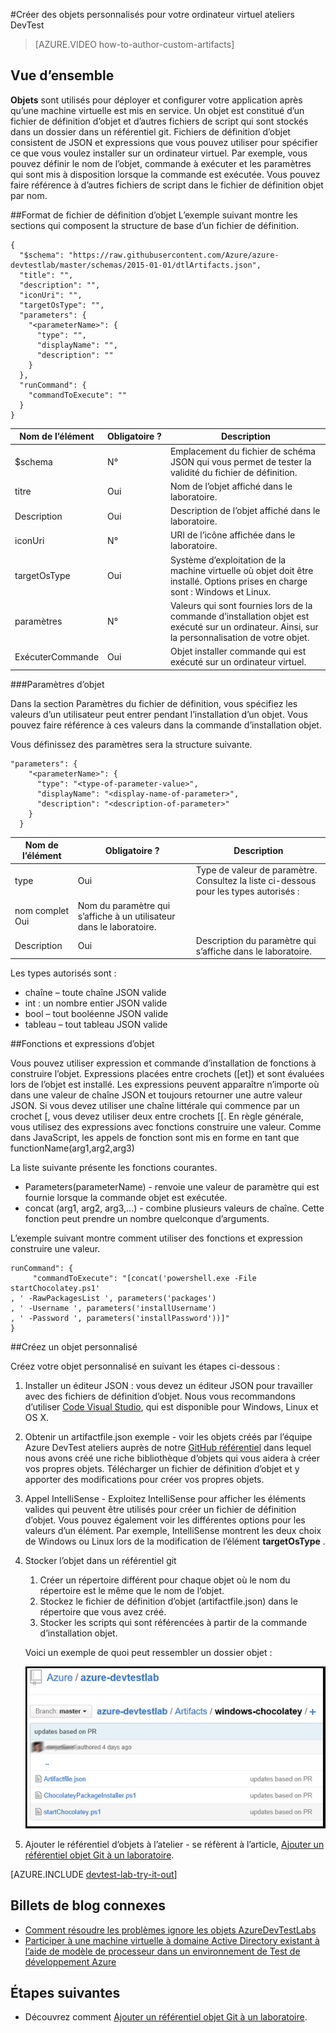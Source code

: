 <properties 
    pageTitle="Créer des objets personnalisés pour votre ordinateur virtuel ateliers DevTest | Microsoft Azure"
    description="Apprenez à créer vos propres objets pour une utilisation avec ateliers DevTest"
    services="devtest-lab,virtual-machines"
    documentationCenter="na"
    authors="tomarcher"
    manager="douge"
    editor=""/>

<tags
    ms.service="devtest-lab"
    ms.workload="na"
    ms.tgt_pltfrm="na"
    ms.devlang="na"
    ms.topic="article"
    ms.date="08/25/2016"
    ms.author="tarcher"/>

#<a name="create-custom-artifacts-for-your-devtest-labs-vm"></a>Créer des objets personnalisés pour votre ordinateur virtuel ateliers DevTest

> [AZURE.VIDEO how-to-author-custom-artifacts] 

## <a name="overview"></a>Vue d’ensemble
**Objets** sont utilisés pour déployer et configurer votre application après qu’une machine virtuelle est mis en service. Un objet est constitué d’un fichier de définition d’objet et d’autres fichiers de script qui sont stockés dans un dossier dans un référentiel git. Fichiers de définition d’objet consistent de JSON et expressions que vous pouvez utiliser pour spécifier ce que vous voulez installer sur un ordinateur virtuel. Par exemple, vous pouvez définir le nom de l’objet, commande à exécuter et les paramètres qui sont mis à disposition lorsque la commande est exécutée. Vous pouvez faire référence à d’autres fichiers de script dans le fichier de définition objet par nom.

##<a name="artifact-definition-file-format"></a>Format de fichier de définition d’objet
L’exemple suivant montre les sections qui composent la structure de base d’un fichier de définition.

    {
      "$schema": "https://raw.githubusercontent.com/Azure/azure-devtestlab/master/schemas/2015-01-01/dtlArtifacts.json",
      "title": "",
      "description": "",
      "iconUri": "",
      "targetOsType": "",
      "parameters": {
        "<parameterName>": {
          "type": "",
          "displayName": "",
          "description": ""
        }
      },
      "runCommand": {
        "commandToExecute": ""
      }
    }

| Nom de l’élément | Obligatoire ? | Description
| ------------ | --------- | -----------
| $schema      | N°        | Emplacement du fichier de schéma JSON qui vous permet de tester la validité du fichier de définition.
| titre        | Oui       | Nom de l’objet affiché dans le laboratoire.
| Description  | Oui       | Description de l’objet affiché dans le laboratoire.
| iconUri      | N°        | URI de l’icône affichée dans le laboratoire.
| targetOsType | Oui       | Système d’exploitation de la machine virtuelle où objet doit être installé. Options prises en charge sont : Windows et Linux.
| paramètres   | N°        | Valeurs qui sont fournies lors de la commande d’installation objet est exécuté sur un ordinateur. Ainsi, sur la personnalisation de votre objet.
| ExécuterCommande   | Oui       | Objet installer commande qui est exécuté sur un ordinateur virtuel.

###<a name="artifact-parameters"></a>Paramètres d’objet

Dans la section Paramètres du fichier de définition, vous spécifiez les valeurs d’un utilisateur peut entrer pendant l’installation d’un objet. Vous pouvez faire référence à ces valeurs dans la commande d’installation objet.

Vous définissez des paramètres sera la structure suivante.

    "parameters": {
        "<parameterName>": {
          "type": "<type-of-parameter-value>",
          "displayName": "<display-name-of-parameter>",
          "description": "<description-of-parameter>"
        }
      }

| Nom de l’élément | Obligatoire ? | Description
| ------------ | --------- | -----------
| type         | Oui       | Type de valeur de paramètre. Consultez la liste ci-dessous pour les types autorisés :
| nom complet Oui       | Nom du paramètre qui s’affiche à un utilisateur dans le laboratoire.
| Description  | Oui       | Description du paramètre qui s’affiche dans le laboratoire.

Les types autorisés sont :

- chaîne – toute chaîne JSON valide
- int : un nombre entier JSON valide
- bool – tout booléenne JSON valide
- tableau – tout tableau JSON valide

##<a name="artifact-expressions-and-functions"></a>Fonctions et expressions d’objet

Vous pouvez utiliser expression et commande d’installation de fonctions à construire l’objet.
Expressions placées entre crochets ([et]) et sont évaluées lors de l’objet est installé. Les expressions peuvent apparaître n’importe où dans une valeur de chaîne JSON et toujours retourner une autre valeur JSON. Si vous devez utiliser une chaîne littérale qui commence par un crochet [, vous devez utiliser deux entre crochets [[.
En règle générale, vous utilisez des expressions avec fonctions construire une valeur. Comme dans JavaScript, les appels de fonction sont mis en forme en tant que functionName(arg1,arg2,arg3)

La liste suivante présente les fonctions courantes.

- Parameters(parameterName) - renvoie une valeur de paramètre qui est fournie lorsque la commande objet est exécutée.
- concat (arg1, arg2, arg3,...) - combine plusieurs valeurs de chaîne. Cette fonction peut prendre un nombre quelconque d’arguments.

L’exemple suivant montre comment utiliser des fonctions et expression construire une valeur.

    runCommand": {
         "commandToExecute": "[concat('powershell.exe -File startChocolatey.ps1'
    , ' -RawPackagesList ', parameters('packages')
    , ' -Username ', parameters('installUsername')
    , ' -Password ', parameters('installPassword'))]"
    }

##<a name="create-a-custom-artifact"></a>Créez un objet personnalisé

Créez votre objet personnalisé en suivant les étapes ci-dessous :

1. Installer un éditeur JSON : vous devez un éditeur JSON pour travailler avec des fichiers de définition d’objet. Nous vous recommandons d’utiliser [Code Visual Studio](https://code.visualstudio.com/), qui est disponible pour Windows, Linux et OS X.

1. Obtenir un artifactfile.json exemple - voir les objets créés par l’équipe Azure DevTest ateliers auprès de notre [GitHub référentiel](https://github.com/Azure/azure-devtestlab) dans lequel nous avons créé une riche bibliothèque d’objets qui vous aidera à créer vos propres objets. Télécharger un fichier de définition d’objet et y apporter des modifications pour créer vos propres objets.

1. Appel IntelliSense - Exploitez IntelliSense pour afficher les éléments valides qui peuvent être utilisés pour créer un fichier de définition d’objet. Vous pouvez également voir les différentes options pour les valeurs d’un élément. Par exemple, IntelliSense montrent les deux choix de Windows ou Linux lors de la modification de l’élément **targetOsType** .

1. Stocker l’objet dans un référentiel git
    1. Créer un répertoire différent pour chaque objet où le nom du répertoire est le même que le nom de l’objet.
    1. Stockez le fichier de définition d’objet (artifactfile.json) dans le répertoire que vous avez créé.
    1. Stocker les scripts qui sont référencées à partir de la commande d’installation objet.

    Voici un exemple de quoi peut ressembler un dossier objet :

    ![Exemple de mis en pension git objet](./media/devtest-lab-artifact-author/git-repo.png)

1. Ajouter le référentiel d’objets à l’atelier - se réfèrent à l’article, [Ajouter un référentiel objet Git à un laboratoire](devtest-lab-add-artifact-repo.md).

[AZURE.INCLUDE [devtest-lab-try-it-out](../../includes/devtest-lab-try-it-out.md)]

## <a name="related-blog-posts"></a>Billets de blog connexes
- [Comment résoudre les problèmes ignore les objets AzureDevTestLabs](http://www.visualstudiogeeks.com/blog/DevOps/How-to-troubleshoot-failing-artifacts-in-AzureDevTestLabs)
- [Participer à une machine virtuelle à domaine Active Directory existant à l’aide de modèle de processeur dans un environnement de Test de développement Azure](http://www.visualstudiogeeks.com/blog/DevOps/Join-a-VM-to-existing-AD-domain-using-ARM-template-AzureDevTestLabs)

## <a name="next-steps"></a>Étapes suivantes

- Découvrez comment [Ajouter un référentiel objet Git à un laboratoire](devtest-lab-add-artifact-repo.md).
